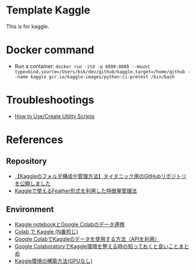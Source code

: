 # Template Kaggle
This is for kaggle.

# Docker command
- Run a container: `docker run -itd -p 8888:8080 --mount type=bind,source=/Users/ksk/dev/github/kaggle,target=/home/github --name kaggle gcr.io/kaggle-images/python:ci-pretest /bin/bash`

# Troubleshootings
- [How to Use/Create Utility Scripts](https://www.kaggle.com/code/acchiko/how-to-use-create-utility-scripts)

# References
## Repository
- [【Kaggleのフォルダ構成や管理方法】タイタニック用のGitHubリポジトリを公開しました](https://upura.hatenablog.com/entry/2018/12/28/225234)
- [Kaggleで使えるFeather形式を利用した特徴量管理法](https://amalog.hateblo.jp/entry/kaggle-feature-management)

## Environment
- [Kaggle notebookとGoogle Colabのデータ連携](https://qiita.com/nekot0/items/80d903a32ee101b165b6)
- [Colab で Kaggle (N番煎じ)](https://zenn.dev/mst8823/articles/da505dcf45474f)
- [Google ColabでKaggleのデータを使用する方法（APIを利用）](https://koruriblog.com/kaggle-api/)
- [Google ColaboratoryでKaggle環境を整える時の知っておくと良いことまとめ](https://qiita.com/shigeb/items/50763ef27fb927c085c0)
- [Kaggle環境の構築方法(GPUなし)](https://qiita.com/kyotoman/items/ebd1845ae19e17dc8808)
